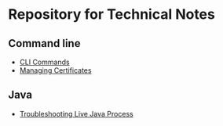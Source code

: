 Repository for Technical Notes
==============================

Command line
------------
* [CLI Commands](./md/cli.md)
* [Managing Certificates](./md/certificates.md)

Java
----
* [Troubleshooting Live Java Process](./md/jvm.md)

